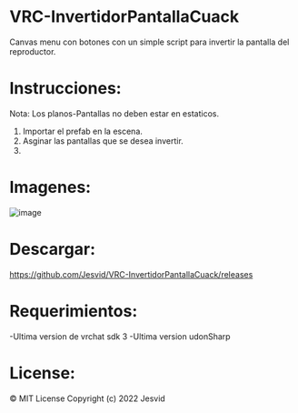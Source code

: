 # VRC-InvertidorPantallaCuack
Canvas menu con botones con un simple script para invertir la pantalla del reproductor.

# Instrucciones:
Nota: Los planos-Pantallas no deben estar en estaticos.
1. Importar el prefab en la escena.
2. Asginar las pantallas que se desea invertir.
3. 


# Imagenes:
![image](https://user-images.githubusercontent.com/52258487/149070568-842f451d-1dd0-4403-a9c3-a027365099ba.png)

# Descargar:
https://github.com/Jesvid/VRC-InvertidorPantallaCuack/releases

# Requerimientos:
-Ultima version de vrchat sdk 3
-Ultima version udonSharp

# License:
© MIT License Copyright (c) 2022 Jesvid
